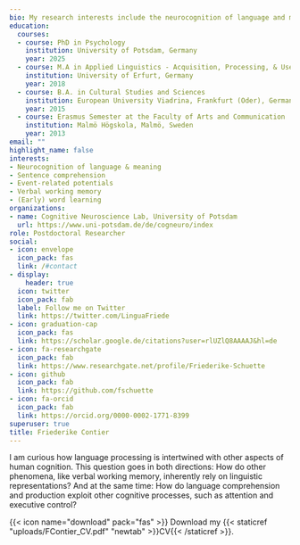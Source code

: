 ```yaml
---
bio: My research interests include the neurocognition of language and meaning, sentence comprehension, and verbal working memory.
education:
  courses:
  - course: PhD in Psychology
    institution: University of Potsdam, Germany
    year: 2025
  - course: M.A in Applied Linguistics - Acquisition, Processing, & Use of Language
    institution: University of Erfurt, Germany
    year: 2018
  - course: B.A. in Cultural Studies and Sciences
    institution: European University Viadrina, Frankfurt (Oder), Germany
    year: 2015
  - course: Erasmus Semester at the Faculty of Arts and Communication
    institution: Malmö Högskola, Malmö, Sweden
    year: 2013
email: ""
highlight_name: false
interests:
- Neurocognition of language & meaning
- Sentence comprehension
- Event-related potentials
- Verbal working memory
- (Early) word learning
organizations:
- name: Cognitive Neuroscience Lab, University of Potsdam
  url: https://www.uni-potsdam.de/de/cogneuro/index
role: Postdoctoral Researcher
social:
- icon: envelope
  icon_pack: fas
  link: /#contact
- display:
    header: true
  icon: twitter
  icon_pack: fab
  label: Follow me on Twitter
  link: https://twitter.com/LinguaFriede
- icon: graduation-cap
  icon_pack: fas
  link: https://scholar.google.de/citations?user=rlUZlQ8AAAAJ&hl=de
- icon: fa-researchgate
  icon_pack: fab
  link: https://www.researchgate.net/profile/Friederike-Schuette
- icon: github
  icon_pack: fab
  link: https://github.com/fschuette
- icon: fa-orcid
  icon_pack: fab
  link: https://orcid.org/0000-0002-1771-8399
superuser: true
title: Friederike Contier
---
```


I am curious how language processing is intertwined with other aspects of human cognition. This question goes in both directions: How do other phenomena, like verbal working memory, inherently rely on linguistic representations? And at the same time: How do language comprehension and production exploit other cognitive processes, such as attention and executive control?

{{< icon name="download" pack="fas" >}} Download my {{< staticref "uploads/FContier_CV.pdf" "newtab" >}}CV{{< /staticref >}}.
